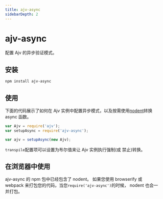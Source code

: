 ```yaml
---
title: ajv-async
sidebarDepth: 2
---
```


# ajv-async

配置 Ajv 的异步验证模式。

[英文原地址]:https://github.com/ajv-validator/ajv-async

## 安装

```bash
npm install ajv-async
```

## 使用

下面的代码展示了如何在 Ajv 实例中配置异步模式，以及按需使用[nodent](https://github.com/MatAtBread/nodent)转换 async 函数。

```js
var Ajv = require('ajv');
var setupAsync = require('ajv-async');

var ajv = setupAsync(new Ajv);
```

`transpile`配置项可以设置为布尔值来让 Ajv 实例执行强制(或 禁止)转换。

## 在浏览器中使用

ajv-async 的 npm 包中已经包含了 nodent。 如果您使用 browserify 或 webpack 来打包您的代码，当您`require('ajv-async')`的时候， nodent 也会一并打包。




